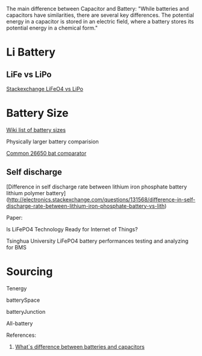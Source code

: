 The main difference between Capacitor and Battery:
"While batteries and capacitors have similarities, there are several key differences. 
The potential energy in a capacitor is stored in an electric field, where a battery stores its potential energy in a chemical form."


# Li Battery

## LiFe vs LiPo

[Stackexchange LiFeO4 vs LiPo](http://electronics.stackexchange.com/questions/172002/lifepo4-vs-lipo)

# Battery Size

[Wiki list of battery sizes](https://en.wikipedia.org/wiki/List_of_battery_sizes)

Physically larger battery comparision

[Common 26650 bat comparator](http://lygte-info.dk/review/batteries2012/Common26650comparator.php)

## Self discharge

[Difference in self discharge rate between lithium iron phosphate battery lithium polymer battery]
(http://electronics.stackexchange.com/questions/131568/difference-in-self-discharge-rate-between-lithium-iron-phosphate-battery-vs-lith)

Paper:

Is LiFePO4 Technology Ready for Internet of Things?

Tsinghua University
LiFePO4 battery performances testing and analyzing for BMS

# Sourcing
Tenergy

batterySpace

batteryJunction

All-battery

References:
1. [What`s difference between batteries and capacitors](http://machinedesign.com/batteriespower-supplies/what-s-difference-between-batteries-and-capacitors)
